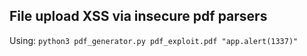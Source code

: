 ## File upload XSS via insecure pdf parsers


Using: `python3 pdf_generator.py pdf_exploit.pdf "app.alert(1337)"`
